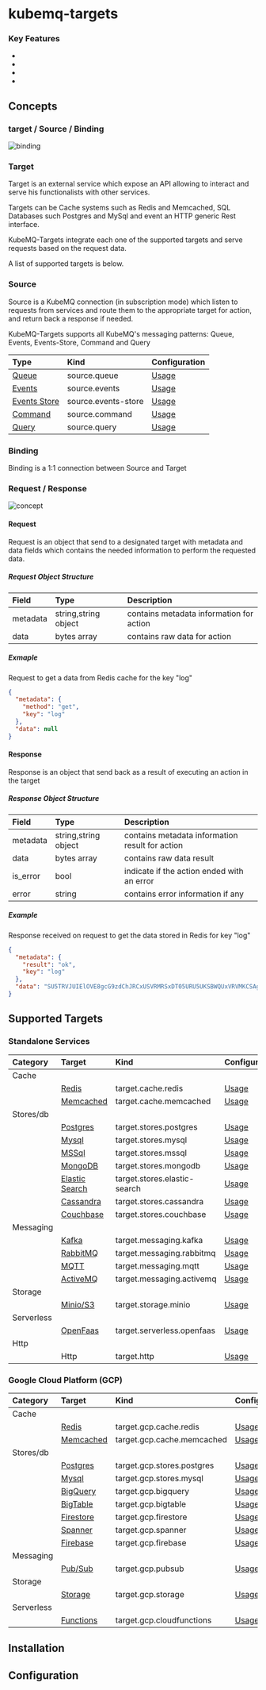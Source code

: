 # kubemq-targets

### Key Features

- 
-
-
-

## Concepts

### target / Source / Binding

![binding](.github/assets/binding.jpeg)

### Target

Target is an external service which expose an API allowing to interact and serve his functionalists with other services.

Targets can be Cache systems such as Redis and Memcached, SQL Databases such Postgres and MySql and event an HTTP generic Rest interface.

KubeMQ-Targets integrate each one of the supported targets and serve requests based on the request data.

A list of supported targets is below.


### Source

Source is a KubeMQ connection (in subscription mode) which listen to requests from services and route them to the appropriate target for action, and return back a response if needed.

KubeMQ-Targets supports all KubeMQ's messaging patterns: Queue, Events, Events-Store, Command and Query


| Type                                                                              | Kind                | Configuration                           |
|:----------------------------------------------------------------------------------|:--------------------|:----------------------------------------|
| [Queue](https://docs.kubemq.io/learn/message-patterns/queue)                      | source.queue        | [Usage](sources/queue/README.md)        |
| [Events](https://docs.kubemq.io/learn/message-patterns/pubsub#events)             | source.events       | [Usage](sources/events/README.md)       |
| [Events Store](https://docs.kubemq.io/learn/message-patterns/pubsub#events-store) | source.events-store | [Usage](sources/events-store/README.md) |
| [Command](https://docs.kubemq.io/learn/message-patterns/rpc#commands)             | source.command      | [Usage](sources/command/README.md)      |
| [Query](https://docs.kubemq.io/learn/message-patterns/rpc#queries)                | source.query        | [Usage](sources/query/README.md)        |


### Binding

Binding is a 1:1 connection between Source and Target






### Request / Response

![concept](.github/assets/concept.jpeg)

#### Request

Request is an object that send to a designated target with metadata and data fields which contains the needed information to perform the requested data.

##### Request Object Structure

| Field  | Type | Description                |
|:-------|:---------|:---------------------------|
| metadata | string,string object      | contains metadata information for action           |
| data  | bytes array      | contains raw data for action |

##### Exmaple

Request to get a data from Redis cache for the key "log"
```json
{
  "metadata": {
    "method": "get",
    "key": "log"
  },
  "data": null
}
```
#### Response
Response is an object that send back as a result of executing an action in the target


##### Response Object Structure

| Field    | Type                 | Description                                     |
|:---------|:---------------------|:------------------------------------------------|
| metadata | string,string object | contains metadata information result for action |
| data     | bytes array          | contains raw data result                        |
| is_error | bool                 | indicate if the action ended with an error      |
| error    | string               | contains error information if any               |


##### Example

Response received on request to get the data stored in Redis for key "log"
```json
{
  "metadata": {
    "result": "ok",
    "key": "log"
  },
  "data": "SU5TRVJUIElOVE8gcG9zdChJRCxUSVRMRSxDT05URU5UKSBWQUxVRVMKCSAgICAgICAgICAgICAgICAgICAgICA"
}
```


## Supported Targets

### Standalone Services

| Category   | Target                                                              | Kind                         | Configuration                                  |
|:-----------|:--------------------------------------------------------------------|:-----------------------------|:-----------------------------------------------|
| Cache      |                                                                     |                              |                                                |
|            | [Redis](https://redis.io/)                                          | target.cache.redis           | [Usage](targets/cache/redis/README.md)         |
|            | [Memcached](https://memcached.org/)                                 | target.cache.memcached       | [Usage](targets/cache/memcached/README.md)     |
| Stores/db  |                                                                     |                              |                                                |
|            | [Postgres](https://www.postgresql.org/)                             | target.stores.postgres       | [Usage](targets/stores/postgres/README.md)     |
|            | [Mysql](https://www.mysql.com/)                                     | target.stores.mysql          | [Usage](targets/stores/mysql/README.md)        |
|            | [MSSql](https://www.microsoft.com/en-us/sql-server/sql-server-2019) | target.stores.mssql          | [Usage](targets/stores/mssql/README.md)        |
|            | [MongoDB](https://www.mongodb.com/)                                 | target.stores.mongodb        | [Usage](targets/stores/mongodb/README.md)      |
|            | [Elastic Search](https://www.elastic.co/)                           | target.stores.elastic-search | [Usage](targets/stores/elastic/README.md)      |
|            | [Cassandra](https://cassandra.apache.org/)                          | target.stores.cassandra      | [Usage](targets/stores/cassandra/README.md)    |
|            | [Couchbase](https://www.couchbase.com/)                             | target.stores.couchbase      | [Usage](targets/stores/couchbase/README.md)    |
| Messaging  |                                                                     |                              |                                                |
|            | [Kafka](https://kafka.apache.org/)                                  | target.messaging.kafka       | [Usage](targets/messaging/kafka/README.md)     |
|            | [RabbitMQ](https://www.rabbitmq.com/)                               | target.messaging.rabbitmq    | [Usage](targets/messaging/rabbitmq/README.md)  |
|            | [MQTT](http://mqtt.org/)                                            | target.messaging.mqtt        | [Usage](targets/messaging/mqtt/README.md)      |
|            | [ActiveMQ](http://activemq.apache.org/)                             | target.messaging.activemq    | [Usage](targets/messaging/postgres/README.md)  |
| Storage    |                                                                     |                              |                                                |
|            | [Minio/S3](https://min.io/)                                         | target.storage.minio         | [Usage](targets/storage/minio/README.md)       |
| Serverless |                                                                     |                              |                                                |
|            | [OpenFaas](https://www.openfaas.com/)                               | target.serverless.openfaas   | [Usage](targets/serverless/openfass/README.md) |
| Http       |                                                                     |                              |                                                |
|            | Http                                                                | target.http                  | [Usage](targets/http/README.md)                |



### Google Cloud Platform (GCP)

| Category   | Target                                                              | Kind                       | Configuration                                        |
|:-----------|:--------------------------------------------------------------------|:---------------------------|:-----------------------------------------------------|
| Cache      |                                                                     |                            |                                                      |
|            | [Redis](https://cloud.google.com/memorystore)                       | target.gcp.cache.redis     | [Usage](targets/gcp/memorystore/redis/README.md)     |
|            | [Memcached](https://cloud.google.com/memorystore)                   | target.gcp.cache.memcached | [Usage](targets/gcp/memorystore/memcached/README.md) |
| Stores/db  |                                                                     |                            |                                                      |
|            | [Postgres](https://cloud.google.com/sql)                            | target.gcp.stores.postgres | [Usage](targets/gcp/sql/postgres/README.md)          |
|            | [Mysql](https://cloud.google.com/sql)                               | target.gcp.stores.mysql    | [Usage](targets/gcp/sql/mysql/README.md)             |
|            | [BigQuery](https://cloud.google.com/bigquery)                       | target.gcp.bigquery        | [Usage](targets/gcp/bigquery/README.md)              |
|            | [BigTable](https://cloud.google.com/bigtable)                       | target.gcp.bigtable        | [Usage](targets/gcp/bigtable/README.md)              |
|            | [Firestore](https://cloud.google.com/firestore)                     | target.gcp.firestore       | [Usage](targets/gcp/firestore/README.md)             |
|            | [Spanner](https://cloud.google.com/spanner)                         | target.gcp.spanner         | [Usage](targets/gcp/spanner/README.md)               |
|            | [Firebase](https://firebase.google.com/products/realtime-database/) | target.gcp.firebase        | [Usage](targets/gcp/firebase/README.md)              |
| Messaging  |                                                                     |                            |                                                      |
|            | [Pub/Sub](https://cloud.google.com/pubsub)                          | target.gcp.pubsub          | [Usage](targets/gcp/pubsub/README.md)                |
| Storage    |                                                                     |                            |                                                      |
|            | [Storage](https://cloud.google.com/storage)                         | target.gcp.storage         | [Usage](targets/gcp/storage/README.md)               |
| Serverless |                                                                     |                            |                                                      |
|            | [Functions](https://cloud.google.com/functions)                     | target.gcp.cloudfunctions  | [Usage](targets/gcp/cloudfunctions/README.md)        |







## Installation


## Configuration


